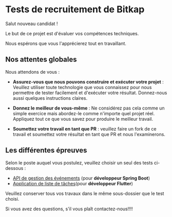 # Tests de recruitement de Bitkap

Salut nouveau candidat !

Le but de ce projet est d'évaluer vos compétences techniques.

Nous espérons que vous l'apprécierez tout en travaillant.

## Nos attentes globales

Nous attendons de vous :

- **Assurez-vous que nous pouvons construire et exécuter votre projet** : Veuillez utiliser toute technologie que vous connaissez pour nous permettre de tester facilement et d'exécuter votre résultat. Donnez-nous aussi quelques instructions claires.

- **Donnez le meilleur de vous-même** : Ne considérez pas cela comme un simple exercice mais abordez-le comme n'importe quel projet réel. Appliquez tout ce que vous savez pour produire le meilleur travail.

- **Soumettez votre travail en tant que PR** : veuillez faire un fork de ce travail et soumettez votre résultat en tant que PR et nous l'examinerons.

## Les différentes épreuves

Selon le poste auquel vous postulez, veuillez choisir un seul des tests ci-dessous :

   - [API de gestion des événements](events/ReadMe.md) (pour **développeur Spring Boot**)
   - [Application de liste de tâches](todos/ReadMe.md)(pour **développeur Flutter**)

Veuillez conserver tous vos travaux dans le même sous-dossier que le test choisi.

Si vous avez des questions, s'il vous plaît contactez-nous!!!!
